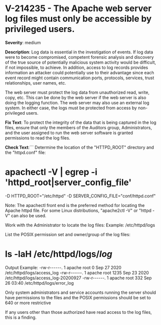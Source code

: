 # V-214235 - The Apache web server log files must only be accessible by privileged users.

**Severity**: medium

**Description**:
Log data is essential in the investigation of events. If log data were to become compromised, competent forensic analysis and discovery of the true source of potentially malicious system activity would be difficult, if not impossible, to achieve. In addition, access to log records provides information an attacker could potentially use to their advantage since each event record might contain communication ports, protocols, services, trust relationships, user names, etc.

The web server must protect the log data from unauthorized read, write, copy, etc. This can be done by the web server if the web server is also doing the logging function. The web server may also use an external log system. In either case, the logs must be protected from access by non-privileged users.

**Fix Text**:
To protect the integrity of the data that is being captured in the log files, ensure that only the members of the Auditors group, Administrators, and the user assigned to run the web server software is granted permissions to read the log files.

**Check Text**:```
Determine the location of the "HTTPD_ROOT" directory and the "httpd.conf" file:

# apachectl -V | egrep -i 'httpd_root|server_config_file'
-D HTTPD_ROOT="/etc/httpd"
-D SERVER_CONFIG_FILE="conf/httpd.conf"

Note: The apachectl front end is the preferred method for locating the Apache httpd file. For some Linux distributions, "apache2ctl -V" or  "httpd -V" can also be used.

Work with the Administrator to locate the log files:
Example: /etc/httpd/logs

List the POSIX permission set and owner/group of the log files:
# ls -laH /etc/httpd/logs/*log*
Output Example:
-rw-r------. 1 apache root    0 Sep 27 2020 /etc/httpd/logs/access_log
-rw-r------. 1 apache root 1235 Sep 23 2020 /etc/httpd/logs/access_log-20200927
-rw-r------. 1 apache root  332 Sep 26 03:40 /etc/httpd/logs/error_log

Only system administrators and service accounts running the server should have permissions to the files and the POSIX permissions should be set to 640 or more restrictive

If any users other than those authorized have read access to the log files, this is a finding.

```